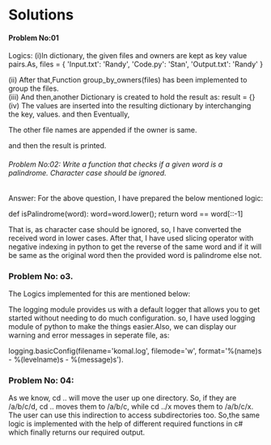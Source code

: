 # Solutions

#### Problem No:01

Logics:
(i)In dictionary, the given files and owners are kept as key value pairs.As,
files = {
        'Input.txt': 'Randy',
        'Code.py': 'Stan',
        'Output.txt': 'Randy'
    } 
    
(ii) After that,Function  group_by_owners(files) has been implemented to group the files.   
(iii) And then,another Dictionary is created to hold the result as: result = {}
(iv) The values are inserted into the resulting dictionary by interchanging the key, values.
and then Eventually,

 The other file names are appended if the owner is same.
 
 and then the result is printed.

###### Problem No:02: Write a function that checks if a given word is a palindrome. Character case should be ignored.

Answer: For the above question, I have prepared the below mentioned logic:

def isPalindrome(word):
    word=word.lower();
    return word == word[::-1]
    
    
   That is, as character case should be ignored, so, I have converted the received word in lower cases. After that, I have used slicing operator with negative indexing in python to get the reverse of the same word and if it will be same as the original word then the provided word is palindrome else not.
   
### Problem No: o3.

The Logics implemented for this are mentioned below:

The logging module provides us with a default logger that allows you to get started without needing to do much configuration. so, I have used logging module of python to make the things easier.Also, we can display our warning and error messages in seperate file, as:

logging.basicConfig(filename='komal.log', filemode='w', format='%(name)s - %(levelname)s - %(message)s').

### Problem No: 04:

As we know,
cd .. will move the user up one directory. So, if they are /a/b/c/d, cd .. moves them to /a/b/c, while cd ../x moves them to /a/b/c/x. The user can use this indirection to access subdirectories too. So,the same logic is implemented with the help of different required functions in c# which finally returns our required output.






